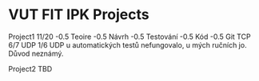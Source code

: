 # VUT FIT IPK Projects

Project1 11/20
-0.5 Teoire
-0.5 Návrh
-0.5 Testování
-0.5 Kód
-0.5 Git
TCP 6/7
UDP 1/6
UDP u automatických testů nefungovalo, u mých ručních jo. Důvod neznámý.

Project2 TBD
